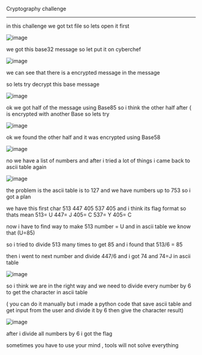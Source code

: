 Cryptography challenge

---------------------------------------------------------------------

in this challenge we got txt file so lets open it first

![image](https://github.com/Muh4nnad/UJ-WRITEUP/assets/150369756/6c1590be-7dca-47cd-afbb-d2fba5487721)

we got this base32 message so let put it on cyberchef

![image](https://github.com/Muh4nnad/UJ-WRITEUP/assets/150369756/593e84a7-e9f1-4b26-b6c9-6479eb4f8559)

we can see that there is a encrypted message in the message 

so lets try decrypt this base message 

![image](https://github.com/Muh4nnad/UJ-WRITEUP/assets/150369756/cb482366-886d-4aec-8348-9d268142d34e)

ok we got half of the message using Base85 so i think the other half after { is encrypted with another Base so lets try

![image](https://github.com/Muh4nnad/UJ-WRITEUP/assets/150369756/7008b545-83f8-40d1-9d56-ef119310ca99)

ok we found the other half and it was encrypted using Base58

![image](https://github.com/Muh4nnad/UJ-WRITEUP/assets/150369756/fdf7eab8-c90f-4472-b2e8-78392a185375)


no we have a list of numbers and after i tried a lot of things i came back to ascii table again 

![image](https://github.com/Muh4nnad/UJ-WRITEUP/assets/150369756/d6e8f1a5-9a54-46cd-8298-b16d38e8ef87)

the problem is the ascii table is to 127 and we have numbers up to 753 so i got a plan 

we have this first char 513 447 405 537 405  and i think its flag format so thats mean
513= U  447= J 405= C 537= Y 405= C

now i have to find way to make 513 number = U and in ascii table we know that (U=85)

so i tried to divide 513 many times to get 85 and i found that 513/6 = 85

then i went to next number and divide 447/6 and i got 74 and 74=J in ascii table 

![image](https://github.com/Muh4nnad/UJ-WRITEUP/assets/150369756/39311b47-5803-42d5-b199-6d660163e7b2)


so i think we are in the right way and we need to divide every number by 6 to get the character in ascii table 

( you can do it manually but i made a python code that save ascii table and get input from the user and divide it by 6 then give the character result)

![image](https://github.com/Muh4nnad/UJ-WRITEUP/assets/150369756/08063d3c-4c13-44aa-bc09-5dcc9d67884a)

after i divide all numbers by 6 i got the flag

sometimes you have to use your mind , tools will not solve everything




